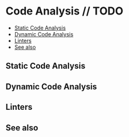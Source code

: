 # Code Analysis // TODO

- [Static Code Analysis](#static-code-analysis)
- [Dynamic Code Analysis](#dynamic-code-analysis)
- [Linters](#linters)
- [See also](#see-also)

## Static Code Analysis

## Dynamic Code Analysis

## Linters

## See also
